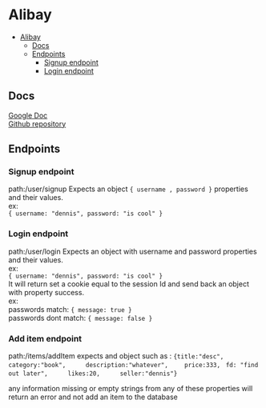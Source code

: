 # Alibay

<!-- TOC -->

- [Alibay](#alibay)
  - [Docs](#docs)
  - [Endpoints](#endpoints)
    - [Signup endpoint](#signup-endpoint)
    - [Login endpoint](#login-endpoint)

<!-- /TOC -->

## Docs

[Google Doc](https://docs.google.com/document/d/1ZCAnrFAfK6et6a7iPMxvTqmCwYdaS5z-8UX1FG1NO8Y/edit
)  
[Github repository](https://github.com/konradobritzhauser/alibay)

## Endpoints

### Signup endpoint
path:/user/signup
Expects an object `{ username , password }` properties and their values.  
ex:  
`{ username: "dennis", password: "is cool" }`

### Login endpoint
path:/user/login
Expects an object with username and password properties and their values.  
ex:  
`{ username: "dennis", password: "is cool" }`  
It will return set a cookie equal to the session Id and send back an object with property success.  
ex:  
passwords match: `{ message: true }`  
passwords dont match: `{ message: false }`

### Add item endpoint
path:/items/addItem
expects and object such as :
   ` {title:"desc", `
  `  category:"book",      `
   ` description:"whatever",    `
  `  price:333, `
  `  fd: "find out later",    `
 `   likes:20,    `
 `   seller:"dennis"}    `

 any information missing or empty strings from any of these properties will return an error and not add an item to the database